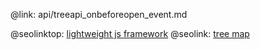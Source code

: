 @link: api/treeapi_onbeforeopen_event.md

@seolinktop: [lightweight js framework](https://webix.com)
@seolink: [tree map](https://webix.com/widget/treemap/)